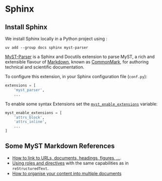 # Sphinx

## Install Sphinx

We install Sphinx locally in a Python project using [](#uv):

```
uv add --group docs sphinx myst-parser
```

[MyST-Parser] is a Sphinx and Docutils extension to parse MyST, a rich and
extensible flavour of [Markdown], known as [CommonMark], for authoring
technical and scientific documentation.

To configure this extension, in your Sphinx configuration file (`conf.py`):

```python
extensions = [
    'myst_parser',
    ...
```

To enable some syntax Extensions set the [`myst_enable_extensions`][mystx]
variable:

```python
myst_enable_extensions = [
    'attrs_block',
    'attrs_inline',
    ...
]
```

## Some MyST Markdown References

- [How to link to URLs, documents, headings, figures, ...][myst-cr].
- [Using roles and directives][myst-rd] with the same capabilities as in
  `reStructuredText`.
- [How to organise your content into multiple documents][org-cont]

[markdown]: https://www.markdownguide.org/
[commonmark]: https://spec.commonmark.org/
[myst-parser]: https://myst-parser.readthedocs.io/
[mystx]: https://myst-parser.readthedocs.io/en/latest/syntax/optional.html
[org-cont]: https://myst-parser.readthedocs.io/en/latest/syntax/organising_content.html
[myst-cr]: https://myst-parser.readthedocs.io/en/latest/syntax/cross-referencing.html
[myst-rd]: https://myst-parser.readthedocs.io/en/latest/syntax/roles-and-directives.html
